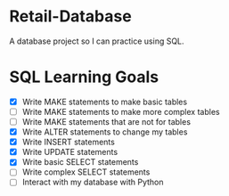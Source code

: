 # Retail-Database
A database project so I can practice using SQL.   
# SQL Learning Goals
- [x] Write MAKE statements to make basic tables   
- [ ] Write MAKE statements to make more complex tables   
- [ ] Write MAKE statements that are not for tables
- [x] Write ALTER statements to change my tables
- [x] Write INSERT statements   
- [x] Write UPDATE statements
- [x] Write basic SELECT statements   
- [ ] Write complex SELECT statements   
- [ ] Interact with my database with Python
